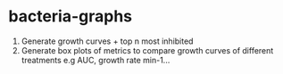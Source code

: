 # bacteria-graphs

1. Generate growth curves + top n most inhibited 
2. Generate box plots of metrics to compare growth curves of different treatments e.g AUC, growth rate min-1...

